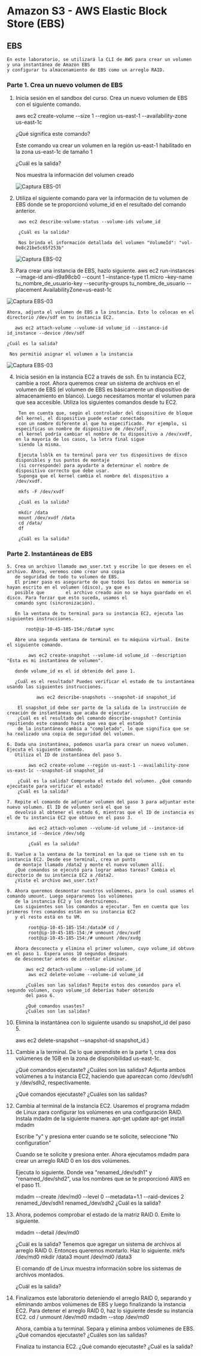  # Amazon S3 - AWS Elastic Block Store (EBS)

  ## EBS

    En este laboratorio, se utilizará la CLI de AWS para crear un volumen y una instantánea de Amazon EBS 
    y configurar tu almacenamiento de EBS como un arreglo RAID.

  ### Parte 1. Crea un nuevo volumen de EBS
   
   1. Inicia sesión en el sandbox del curso. Crea un nuevo volumen de EBS con el siguiente comando.

      aws ec2 create-volume --size 1 --region us-east-1 --availability-zone us-east-1c

      ¿Qué significa este comando?

      Este comando va crear un volumen en la región us-east-1 habilitado en la zona us-east-1c de tamaño 1

      ¿Cuál es la salida?

      Nos muestra la información del volumen creado

      
      ![Captura EBS-01](https://github.com/Rcabrera1221/ruben-cabrera-tarea4/blob/main/capturas/ebs_01.PNG)



2. Utiliza el siguiente comando para ver la información de tu volumen de EBS donde se te proporcionó volume_id 
        en el resultado del comando anterior.
        
        aws ec2 describe-volume-status --volume-ids volume_id

        ¿Cuál es la salida?

        Nos brinda el información detallada del volumen "VolumeId": "vol-0e8c21be5c65f253b"

   ![Captura EBS-02](https://github.com/Rcabrera1221/ruben-cabrera-tarea4/blob/main/capturas/ebs_02.PNG)

3. Para crear una instancia de EBS, hazlo siguiente.
    aws ec2 run-instances --image-id ami-d9a98cb0 --count 1 –instance-type t1.micro –key-name
    tu_nombre_de_usuario-key --security-groups tu_nombre_de_usuario --placement AvailabilityZone=us-east-1c



  ![Captura EBS-03](https://github.com/Rcabrera1221/ruben-cabrera-tarea4/blob/main/capturas/ebs_03.PNG)

    Ahora, adjunta el volumen de EBS a la instancia. Esto lo colocas en el directorio /dev/sdf en tu instancia EC2.

       aws ec2 attach-volume --volume-id volume_id --instance-id id_instance --device /dev/sdf

    ¿Cuál es la salida?

     Nos permitió asignar el volumen a la instancia

  ![Captura EBS-03](https://github.com/Rcabrera1221/ruben-cabrera-tarea4/blob/main/capturas/ebs_03.PNG)

    
4. Inicia sesión en la instancia EC2 a través de ssh. En tu instancia EC2, cambie a root.
        Ahora queremos crear un sistema de archivos en el volumen de EBS (el volumen de EBS es básicamente
        un dispositivo de almacenamiento en blanco). Luego necesitamos montar el volumen para que sea accesible.
        Utiliza los siguientes comandos desde tu EC2.

        Ten en cuenta que, según el controlador del dispositivo de bloque del kernel, el dispositivo puede estar conectado 
        con un nombre diferente al que ha especificado. Por ejemplo, si especificas un nombre de dispositivo de /dev/sdf, 
        el kernel podría cambiar el nombre de tu dispositivo a /dev/xvdf, en la mayoría de los casos, la letra final sigue 
        siendo la misma. 

        Ejecuta lsblk en tu terminal para ver tus dispositivos de disco disponibles y tus puntos de montaje
        (si corresponde) para ayudarte a determinar el nombre de dispositivo correcto que debe usar.
        Suponga que el kernel cambia el nombre del dispositivo a /dev/xvdf.

        mkfs -F /dev/xvdf

        ¿Cuál es la salida?

        mkdir /data
        mount /dev/xvdf /data
        cd /data/
        df

        ¿Cuál es la salida?

### Parte 2. Instantáneas de EBS

    5. Crea un archivo llamado aws_user.txt y escribe lo que desees en el archivo. Ahora, veremos cómo crear una copia 
       de seguridad de todo tu volumen de EBS.
       El primer paso es asegurarte de que todos los datos en memoria se hayan escrito en el volumen (disco), ya que es 
       posible que        el archivo creado aún no se haya guardado en el disco. Para forzar que esto suceda, usamos el 
       comando sync (sincronización).
    
       En la ventana de tu terminal para su instancia EC2, ejecuta las siguientes instrucciones.

           root@ip-10-45-185-154:/data# sync

       Abre una segunda ventana de terminal en tu máquina virtual. Emite el siguiente comando.

            aws ec2 create-snapshot --volume-id volume_id --description "Esta es mi instantánea de volumen".

       donde volume_id es el id obtenido del paso 1.

       ¿Cuál es el resultado? Puedes verificar el estado de tu instantánea usando las siguientes instrucciones.

               aws ec2 describe-snapshots --snapshot-id snapshot_id

        El snapshot_id debe ser parte de la salida de la instrucción de creación de instantáneas que acaba de ejecutar.
        ¿Cuál es el resultado del comando describe-snapshot? Continúa repitiendo este comando hasta que vea que el estado
        de la instantánea cambia a "completado", lo que significa que se ha realizado una copia de seguridad del volumen.

    6. Dada una instantánea, podemos usarla para crear un nuevo volumen. Ejecuta el siguiente comando.
       Utiliza el ID de instantánea del paso 5.

            aws ec2 create-volume --región us-east-1 --availability-zone us-east-1c --snapshot-id snapshot_id

        ¿Cuál es la salida? Comprueba el estado del volumen. ¿Qué comando ejecutaste para verificar el estado? 
        ¿Cuál es la salida?
       
    7. Repite el comando de adjuntar volumen del paso 3 para adjuntar este nuevo volumen. El ID de volumen será el que se
       devolvió al obtener el estado 6, mientras que el ID de instancia es el de tu instancia EC2 que obtuvo en el paso 3.

            aws ec2 attach-volumen --volume-id volume_id --instance-id instance_id --device /dev/sdg

            ¿Cuál es la salida?
       
    8. Vuelve a la ventana de la terminal en la que se tiene ssh en tu instancia EC2. Desde ese terminal, crea un punto 
       de montaje llamado /data2 y monte el nuevo volumen allí.
       ¿Qué comandos se ejecutó para lograr ambas tareas? Cambia el directorio de su instancia EC2 a /data2.
       ¿Viste el archivo aws_user.txt?

    9. Ahora queremos desmontar nuestros volúmenes, para lo cual usamos el comando umount. Luego separaremos los volúmenes 
       de la instancia EC2 y los destruiremos.
       Los siguientes son los comandos a ejecutar. Ten en cuenta que los primeros tres comandos están en su instancia EC2 
       y el resto está en tu VM.
       
            root@ip-10-45-185-154:/data3# cd /
            root@ip-10-45-185-154:/# unmount /dev/xvdf
            root@ip-10-45-185-154:/# unmount /dev/xvdg

       Ahora desconecta y elimina el primer volumen, cuyo volume_id obtuvo en el paso 1. Espera unos 10 segundos después 
       de desconectar antes de intentar eliminar.
       
           aws ec2 detach-volume --volume-id volume_id
            aws ec2 delete-volume --volume-id volume_id

           ¿Cuáles son las salidas? Repite estos dos comandos para el segundo volumen, cuyo volume_id deberías haber obtenido 
           del paso 6.
           
           ¿Qué comandos usastes?
           ¿Cuáles son las salidas?

       
   10. Elimina la instantánea con lo siguiente usando su snapshot_id del paso 5.

       aws ec2 delete-snapshot --snapshot-id snapshot_id.}

  11. Cambie a la terminal. De lo que aprendiste en la parte 1, crea dos volúmenes de 1GB en la zona de disponibilidad us-east-1c.

      ¿Qué comandos ejecutaste? ¿Cuáles son las salidas? Adjunta ambos volúmenes a tu instancia EC2, haciendo que aparezcan como
      /dev/sdh1 y /dev/sdh2, respectivamente.

      ¿Qué comandos ejecutaste? ¿Cuáles son las salidas?

  12. Cambia al terminal de la instancia EC2. Usaremos el programa mdadm de Linux para configurar los volúmenes en una configuración
      RAID. Instala mdadm de la siguiente manera.
         apt-get update
         apt-get install mdadm

      Escribe "y" y presiona enter cuando se te solicite, seleccione "No configuration"

      Cuando se te solicite y presiona enter. Ahora ejecutamos mdadm para crear un arreglo RAID 0 en los dos volúmenes.

      Ejecuta lo siguiente. Donde vea "renamed_/dev/sdh1" y "renamed_/dev/shd2", usa los nombres que se te proporcionó AWS en el paso 11.

       mdadm --create /dev/md0 --level 0 --metadata=1.1
      --raid-devices 2 renamed_/dev/sdh1 renamed_/dev/sdh2
      ¿Cuál es la salida?
      
  13. Ahora, podemos comprobar el estado de la matriz RAID 0. Emite lo siguiente.

        mdadm --detail /dev/md0
      
      ¿Cuál es la salida? Tenemos que agregar un sistema de archivos al arreglo RAID 0.
      Entonces queremos montarlo. Haz lo siguiente.
        mkfs /dev/md0
        mkdir /data3
        mount /dev/md0 /data3

      El comando df de Linux muestra información sobre los sistemas de archivos montados.

      ¿Cuál es la salida?
      
 14. Finalizamos este laboratorio deteniendo el arreglo RAID 0, separando y eliminando ambos volúmenes de EBS y luego finalizando
     la instancia EC2. Para detener el arreglo RAID 0, haz lo siguiente desde su instancia EC2.
        cd /
        unmount /dev/md0
        mdadm --stop /dev/md0

     Ahora, cambia a tu terminal. Separa y elimina ambos volúmenes de EBS. ¿Qué comandos ejecutaste? ¿Cuáles son las salidas?

     Finaliza tu instancia EC2. ¿Qué comando ejecutaste? ¿Cuál es la salida?

